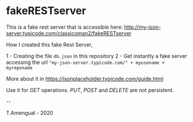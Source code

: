 # fakeRESTserver

This is a fake rest server that is accessible here: http://my-json-server.typicode.com/classicoman2/fakeRESTserver

How I created this fake Rest Server,

1 - Creating the file `db.json` in this repository
2 - Get instantly a fake server accessing the url `"my-json-server.typicode.com/" + myusename + myreponame`

More about it in https://jsonplaceholder.typicode.com/guide.html

Use it for _GET_ operations. _PUT_, _POST_ and _DELETE_ are not persistent. 

--

T.Amengual - 2020
